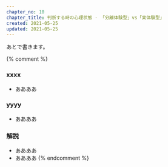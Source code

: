 ```yaml
---
chapter_no: 10
chapter_title: 判断する時の心理状態 - 「分離体験型」vs「実体験型」
created: 2021-05-25
updated: 2021-05-25
---
```

あとで書きます。

{% comment %}
### xxxx
- ああああ

### yyyy
- ああああ

### 解説
- ああああ
- ああああ
{% endcomment %}
